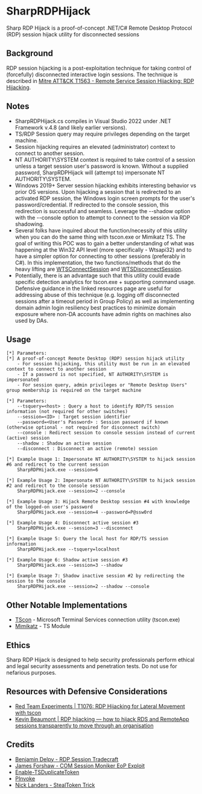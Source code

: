 # SharpRDPHijack
Sharp RDP Hijack is a proof-of-concept .NET/C# Remote Desktop Protocol (RDP) session hijack utility for disconnected sessions

## Background
RDP session hijacking is a post-exploitation technique for taking control of (forcefully) disconnected interactive login sessions. The technique is described in [Mitre ATT&CK T1563 - Remote Service Session Hijacking: RDP Hijacking](https://attack.mitre.org/beta/techniques/T1563/002/).

## Notes
- SharpRDPHijack.cs compiles in Visual Studio 2022 under .NET Framework v.4.8 (and likely earlier versions).
- TS/RDP Session query may require privileges depending on the target machine. 
- Session hijacking requires an elevated (administrator) context to connect to another session.
- NT AUTHORITY\SYSTEM context is required to take control of a session unless a target session user's password is known. Without a supplied password, SharpRDPHijack will (attempt to) impersonate NT AUTHORITY\SYSTEM.
- Windows 2019+ Server session hijacking exhibits interesting behavior vs prior OS versions. Upon hijacking a session that is redirected to an activated RDP session, the Windows login screen prompts for the user's password/credential. If redirected to the console session, this redirection is successful and seamless. Leverage the --shadow option with the --console option to attempt to connect to the session via RDP shadowing.
- Several folks have inquired about the function/necessity of this utility when you can do the same thing with tscon.exe or Mimikatz TS.  The goal of writing this POC was to gain a better understanding of what was happening at the Win32 API level (more specifically - Wtsapi32) and to have a simpler option for connecting to other sessions (preferably in C#).  In this implementation, the two functions/methods that do the heavy lifting are [WTSConnectSession](https://docs.microsoft.com/en-us/windows/win32/api/wtsapi32/nf-wtsapi32-wtsconnectsessiona) and [WTSDisconnectSession](https://docs.microsoft.com/en-us/windows/win32/api/wtsapi32/nf-wtsapi32-wtsdisconnectsession).  
- Potentially, there is an advantage such that this utility could evade specific detection analytics for tscon.exe + supporting command usage.  Defensive guidance in the linked resources page are useful for addressing abuse of this technique (e.g. logging off disconnected sessions after a timeout period in Group Policy) as well as implementing domain admin login resiliency best practices to minimize domain exposure where non-DA accounts have admin rights on machines also used by DAs. 


## Usage

```
[*] Parameters:
[*] A proof-of-concept Remote Desktop (RDP) session hijack utility
    - For session hijacking, this utility must be run in an elevated context to connect to another session
    - If a password is not specified, NT AUTHORITY\SYSTEM is impersonated
    - For session query, admin privileges or "Remote Desktop Users" group membership is required on the target machine

[*] Parameters:
    --tsquery=<host> : Query a host to identify RDP/TS session information (not required for other switches)
    --session=<ID> : Target session identifier
    --password=<User's Password> : Session password if known (otherwise optional - not required for disconnect switch)
    --console : Redirect session to console session instead of current (active) session
    --shadow : Shadow an active session
    --disconnect : Disconnect an active (remote) session

[*] Example Usage 1: Impersonate NT AUTHORITY\SYSTEM to hijack session #6 and redirect to the current session
    SharpRDPHijack.exe --session=6

[*] Example Usage 2: Impersonate NT AUTHORITY\SYSTEM to hijack session #2 and redirect to the console session
    SharpRDPHijack.exe --session=2 --console

[*] Example Usage 3: Hijack Remote Desktop session #4 with knowledge of the logged-on user's password
    SharpRDPHijack.exe --session=4 --password=P@ssw0rd

[*] Example Usage 4: Disconnect active session #3
    SharpRDPHijack.exe --session=3 --disconnect

[*] Example Usage 5: Query the local host for RDP/TS session information
    SharpRDPHijack.exe --tsquery=localhost

[*] Example Usage 6: Shadow active session #3
    SharpRDPHijack.exe --session=3 --shadow

[*] Example Usage 7: Shadow inactive session #2 by redirecting the session to the console
    SharpRDPHijack.exe --session=2 --shadow --console
```

## Other Notable Implementations

- [TScon](https://docs.microsoft.com/en-us/windows-server/administration/windows-commands/tscon) - Microsoft Terminal Services connection utility (tscon.exe)
- [Mimikatz](https://github.com/gentilkiwi/mimikatz) - TS Module

## Ethics

Sharp RDP Hijack is designed to help security professionals perform ethical and legal security assessments and penetration tests. Do not use for nefarious purposes.

## Resources with Defensive Considerations

- [Red Team Experiments | T1076: RDP Hijacking for Lateral Movement with tscon](https://ired.team/offensive-security/lateral-movement/t1076-rdp-hijacking-for-lateral-movement)
- [Kevin Beaumont | RDP hijacking — how to hijack RDS and RemoteApp sessions transparently to move through an organisation](https://doublepulsar.com/rdp-hijacking-how-to-hijack-rds-and-remoteapp-sessions-transparently-to-move-through-an-da2a1e73a5f6)

## Credits
- [Benjamin Delpy - RDP Session Tradecraft](http://blog.gentilkiwi.com/securite/vol-de-session-rdp)
- [James Forshaw - COM Session Moniker EoP Exploit](https://www.exploit-db.com/exploits/41607)
- [Enable-TSDuplicateToken](https://gallery.technet.microsoft.com/scriptcenter/Enable-TSDuplicateToken-6f485980)
- [PInvoke](https://www.pinvoke.net/)
- [Nick Landers - StealToken Trick](https://twitter.com/monoxgas/status/1109892490566336512)
